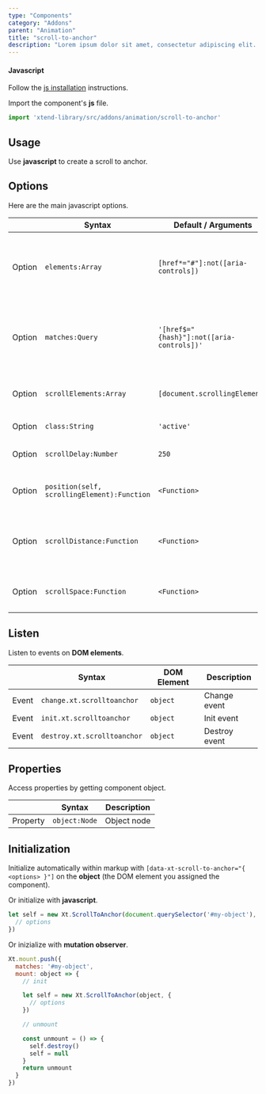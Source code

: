 ```yaml
---
type: "Components"
category: "Addons"
parent: "Animation"
title: "scroll-to-anchor"
description: "Lorem ipsum dolor sit amet, consectetur adipiscing elit. Nunc tempus laoreet leo sit amet iaculis."
---
```


#### Javascript

Follow the [js installation](/introduction/getting-started/setup#js-installation) instructions.

Import the component's **js** file.

```jsx
import 'xtend-library/src/addons/animation/scroll-to-anchor'
```

## Usage

Use **javascript** to create a scroll to anchor.

<demo>
  <div class="gatsby_demo_item toggle" data-iframe="iframe/components/addons/animation/scroll-to-anchor">
  </div>
</demo>

## Options
 
Here are the main javascript options.

<div class="table-scroll">

|                         | Syntax                                    | Default / Arguments                       | Description                   |
| ----------------------- | ----------------------------------------- | ----------------------------- | ----------------------------- |
| Option                    | `elements:Array`                          | `[href*="#"]:not([aria-controls])`        | Elements nodes (filter out toggle components toggles with `:not([aria-controls])`)            |
| Option                    | `matches:Query`                          | `'[href$="{hash}"]:not([aria-controls])'`        | Matches nodes (filter out toggle components toggles with `:not([aria-controls])`)               |
| Option                    | `scrollElements:Array`                          | `[document.scrollingElement]`        | Scroll nodes (ordered parent > child)             |
| Option                    | `class:String`                          | `'active'`        | Activation class             |
| Option                    | `scrollDelay:Number`                          | `250`        | Delay on scroll checks             |
| Option                    | `position(self, scrollingElement):Function`             | `<Function>`        | Positioning function return `Number`             |
| Option                    | `scrollDistance:Function`                          | `<Function>`        | Distance from top on scroll checks return `Number`            |
| Option                    | `scrollSpace:Function`                          | `<Function>`        | Positioning space from top return `Number`             |

</div>

## Listen

Listen to events on **DOM elements**.

<div class="table-scroll">

|                         | Syntax                                    | DOM Element                    | Description                   |
| ----------------------- | ----------------------------------------- | ----------------------------- | ----------------------------- |
| Event                   | `change.xt.scrolltoanchor`      | `object` | Change event            |
| Event                   | `init.xt.scrolltoanchor`           | `object` | Init event             |
| Event                   | `destroy.xt.scrolltoanchor`           | `object` | Destroy event             |

</div>

## Properties

Access properties by getting component object.

<div class="table-scroll">

|                         | Syntax                                   | Description                   |
| ----------------------- | ---------------------------------------- | ----------------------------- |
| Property                   | `object:Node`       | Object node             |

</div>

## Initialization

Initialize automatically within markup with `[data-xt-scroll-to-anchor="{ <options> }"]` on the **object** (the DOM element you assigned the component).

Or initialize with **javascript**.

```js
let self = new Xt.ScrollToAnchor(document.querySelector('#my-object'), {
  // options
})
```

Or inizialize with **mutation observer**.

```js
Xt.mount.push({
  matches: '#my-object',
  mount: object => {
    // init

    let self = new Xt.ScrollToAnchor(object, {
      // options
    })

    // unmount

    const unmount = () => {
      self.destroy()
      self = null
    }
    return unmount
  }
})
```
